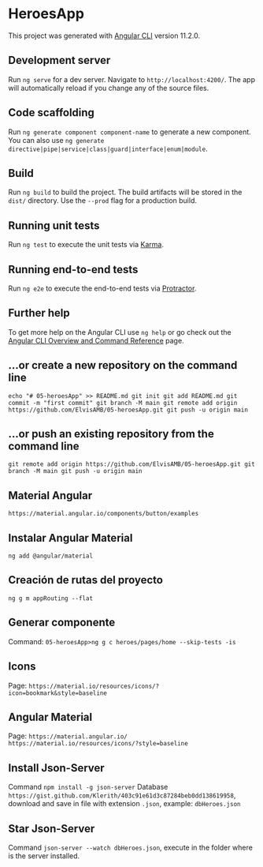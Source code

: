 # HeroesApp

This project was generated with [Angular CLI](https://github.com/angular/angular-cli) version 11.2.0.

## Development server

Run `ng serve` for a dev server. Navigate to `http://localhost:4200/`. The app will automatically reload if you change any of the source files.

## Code scaffolding

Run `ng generate component component-name` to generate a new component. You can also use `ng generate directive|pipe|service|class|guard|interface|enum|module`.

## Build

Run `ng build` to build the project. The build artifacts will be stored in the `dist/` directory. Use the `--prod` flag for a production build.

## Running unit tests

Run `ng test` to execute the unit tests via [Karma](https://karma-runner.github.io).

## Running end-to-end tests

Run `ng e2e` to execute the end-to-end tests via [Protractor](http://www.protractortest.org/).

## Further help

To get more help on the Angular CLI use `ng help` or go check out the [Angular CLI Overview and Command Reference](https://angular.io/cli) page.

## …or create a new repository on the command line
`
echo "# 05-heroesApp" >> README.md
git init
git add README.md
git commit -m "first commit"
git branch -M main
git remote add origin https://github.com/ElvisAMB/05-heroesApp.git
git push -u origin main
`
## …or push an existing repository from the command line
`
git remote add origin https://github.com/ElvisAMB/05-heroesApp.git
git branch -M main
git push -u origin main
`
## Material Angular
`https://material.angular.io/components/button/examples`
## Instalar Angular Material
`ng add @angular/material`
## Creación de rutas del proyecto
`ng g m appRouting --flat`
## Generar componente
Command: `05-heroesApp>ng g c heroes/pages/home --skip-tests -is`
## Icons
Page: `https://material.io/resources/icons/?icon=bookmark&style=baseline`
## Angular Material
Page: `https://material.angular.io/`
      `https://material.io/resources/icons/?style=baseline`

## Install Json-Server
Command `npm install -g json-server`
Database `https://gist.github.com/Klerith/403c91e61d3c87284beb0dd138619958`, download and save in file with extension `.json`, example: `dbHeroes.json`

## Star Json-Server       
Command `json-server --watch dbHeroes.json`, execute in the folder where is the server installed.